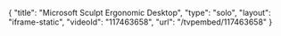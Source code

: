 {
    "title": "Microsoft Sculpt Ergonomic Desktop",
    "type": "solo",
    "layout": "iframe-static",
    "videoId": "117463658",
    "url": "\/tvpembed\/117463658"
}